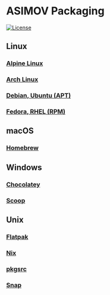 # ASIMOV Packaging

[![License](https://img.shields.io/badge/license-Public%20Domain-blue.svg)](https://unlicense.org)

## Linux

### [Alpine Linux](alpine)

### [Arch Linux](arch)

### [Debian, Ubuntu (APT)](debian)

### [Fedora, RHEL (RPM)](rpm)

## macOS

### [Homebrew](homebrew)

## Windows

### [Chocolatey](chocolatey)

### [Scoop](scoop)

## Unix

### [Flatpak](flatpak)

### [Nix](nix)

### [pkgsrc](pkgsrc)

### [Snap](snap)
